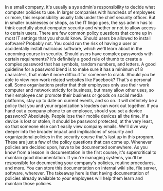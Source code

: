 In a small company, it's usually a sys admin's responsibility to decide what
computer policies to use. In larger companies with hundreds of employees or
more, this responsibility usually falls under the chief security officer. But in
smaller businesses or shops, as the IT lingo goes, the sys admin has to think
carefully about computer security and whether or not to allow access to certain
users. There are few common policy questions that come up in most IT settings
that you should know. Should users be allowed to install software? Probably not.
You could run the risk of having a user or accidentally install malicious
software, which we'll learn about in the upcoming course in security. Should
users have complex passwords with certain requirements? It's definitely a good
rule of thumb to create a complex password that has symbols, random numbers, and
letters. A good guideline for a password blend is to make sure it has a minimum
of 8 characters, that make it more difficult for someone to crack. Should you be
able to view non-work related websites like Facebook? That's a personal call.
Some organisations prefer that their employees only use their work computer and
network strictly for business, but many allow other uses, so their employee can
promote their business or goods on social media platforms, stay up to date on
current events, and so on. It will definitely be a policy that you and your
organization's leaders can work out together. If you hand out a company phone to
an employee, should you set a device password? Absolutely. People lose their
mobile devices all the time. If a device is lost or stolen, it should be
password protected, at the very least, so that someone else can't easily view
company emails. We'll dive way deeper into the broader impact and implications
of security and organizational policies in the security course that's last up in
this program. These are just a few of the policy questions that can come up.
Whenever policies are decided upon, have to be documented somewhere. As you know
from a lesson in documentation in the first course, it's supercritical to
maintain good documentation. If you're managing systems, you'll be responsible
for documenting your company's policies, routine procedures, and more. You can
store this documentation on internal wiki site, file server, software, wherever.
The takeaway here is that having documentation of policies already available to
your employees will help them learn and maintain those policies.